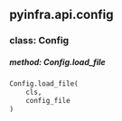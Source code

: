 ## pyinfra.api.config


### class: Config

##### method: Config.load_file

```py
Config.load_file(
    cls,
    config_file
)
```
